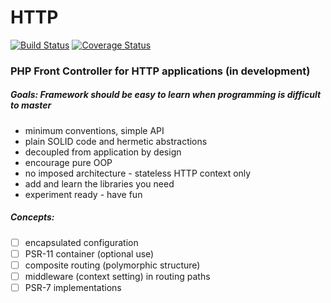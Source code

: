 # HTTP
[![Build Status](https://travis-ci.org/shudd3r/http.svg?branch=develop)](https://travis-ci.org/shudd3r/http)
[![Coverage Status](https://coveralls.io/repos/github/shudd3r/http/badge.svg?branch=develop)](https://coveralls.io/github/shudd3r/http?branch=develop)
### PHP Front Controller for HTTP applications (in development)

##### Goals: Framework should be *easy to learn* when programming is *difficult to master*
- minimum conventions, simple API
- plain SOLID code and hermetic abstractions
- decoupled from application by design
- encourage pure OOP
- no imposed architecture - stateless HTTP context only
- add and learn the libraries you need
- experiment ready - have fun

##### Concepts:
- [ ] encapsulated configuration
- [ ] PSR-11 container (optional use)
- [ ] composite routing (polymorphic structure)
- [ ] middleware (context setting) in routing paths
- [ ] PSR-7 implementations
